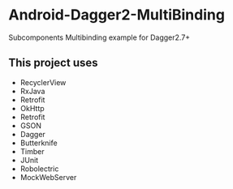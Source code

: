 # Android-Dagger2-MultiBinding

Subcomponents Multibinding example for Dagger2.7+

This project uses
-----------------

* RecyclerView
* RxJava
* Retrofit
* OkHttp
* Retrofit
* GSON
* Dagger
* Butterknife
* Timber
* JUnit
* Robolectric
* MockWebServer